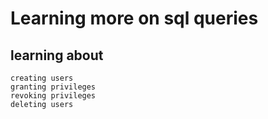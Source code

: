 # Learning more on sql queries
## learning about 
    creating users 
    granting privileges 
    revoking privileges
    deleting users
